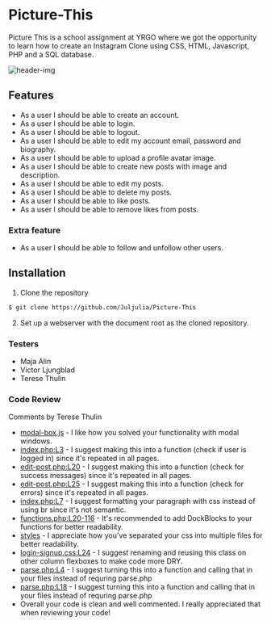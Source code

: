 # Picture-This
Picture This is a school assignment at YRGO where we got the opportunity to learn how to create an Instagram Clone using CSS, HTML, Javascript, PHP and a SQL database.

![header-img](https://media.giphy.com/media/3oz8xSfBvRqfbU9n0c/source.gif) 

## Features
* As a user I should be able to create an account.
* As a user I should be able to login.
* As a user I should be able to logout.
* As a user I should be able to edit my account email, password and biography.
* As a user I should be able to upload a profile avatar image.
* As a user I should be able to create new posts with image and description.
* As a user I should be able to edit my posts.
* As a user I should be able to delete my posts.
* As a user I should be able to like posts.
* As a user I should be able to remove likes from posts.
### Extra feature
* As a user I should be able to follow and unfollow other users.


## Installation
1. Clone the repository 
```bash
$ git clone https://github.com/Juljulia/Picture-This
```
2. Set up a webserver with the document root as the cloned repository.

### Testers 
* Maja Alin
* Victor Ljungblad
* Terese Thulin

### Code Review
Comments by Terese Thulin
* [modal-box.js](assets/scripts/modal-box.js) - I like how you solved your functionality with modal windows.
* [index.php:L3](https://github.com/Juljulia/Picture-This/blob/169ba2b0902c2d57f05749343ccd046d46055225/index.php#L3) - I suggest making this into a function (check if user is logged in) since it's repeated in all pages.
* [edit-post.php:L20](https://github.com/Juljulia/Picture-This/blob/169ba2b0902c2d57f05749343ccd046d46055225/edit-post.php#L20) - I suggest making this into a function (check for success messages) since it's repeated in all pages.
* [edit-post.php:L25](https://github.com/Juljulia/Picture-This/blob/169ba2b0902c2d57f05749343ccd046d46055225/edit-post.php#L25) - I suggest making this into a function (check for errors) since it's repeated in all pages.
* [index.php:L7](https://github.com/Juljulia/Picture-This/blob/169ba2b0902c2d57f05749343ccd046d46055225/index.php#L7) - I suggest formatting your paragraph with css instead of using br since it's not semantic.
* [functions.php:L20-116](https://github.com/Juljulia/Picture-This/blob/169ba2b0902c2d57f05749343ccd046d46055225/app/functions.php#L20) - It's recommended to add DockBlocks to your functions for better readability.
* [styles](https://github.com/Juljulia/Picture-This/tree/master/assets/styles) - I appreciate how you've separated your css into multiple files for better readability.
* [login-signup.css:L24](https://github.com/Juljulia/Picture-This/blob/169ba2b0902c2d57f05749343ccd046d46055225/assets/styles/login-signup.css#L24) - I suggest renaming and reusing this class on other column flexboxes to make code more DRY.
* [parse.php:L4](https://github.com/Juljulia/Picture-This/blob/169ba2b0902c2d57f05749343ccd046d46055225/app/parse.php#L4) - I suggest turning this into a function and calling that in your files instead of requring parse.php
* [parse.php:L18](https://github.com/Juljulia/Picture-This/blob/169ba2b0902c2d57f05749343ccd046d46055225/app/parse.php#L18) - I suggest turning this into a function and calling that in your files instead of requring parse.php
* Overall your code is clean and well commented. I really appreciated that when reviewing your code!
